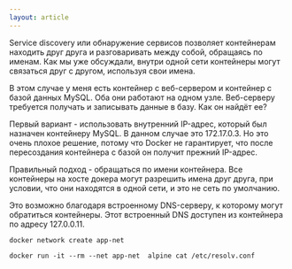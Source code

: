 ```yaml
---
layout: article
---
```


Service discovery или обнаружение сервисов позволяет контейнерам находить друг друга и разговаривать между собой, обращаясь по именам. Как мы уже обсуждали, внутри одной сети контейнеры могут связаться друг с другом, используя свои имена.

В этом случае у меня есть контейнер с веб-сервером и контейнер с базой данных MySQL. Оба они работают на одном узле. Веб-серверу требуется получать и записывать данные в базу. Как он найдёт ее?

Первый вариант - использовать внутренний IP-адрес, который был назначен контейнеру MySQL. В данном случае это 172.17.0.3. Но это очень плохое решение, потому что Docker не гарантирует, что после пересоздания контейнера с базой он получит прежний IP-адрес.

Правильный подход - обращаться по имени контейнера. Все контейнеры на хосте докера могут разрешить имена друг друга, при условии, что они находятся в одной сети, и это не сеть по умолчанию. 

Это возможно благодаря встроенному DNS-серверу, к которому могут обратиться контейнеры. Этот встроенный DNS доступен из контейнера по адресу 127.0.0.11.

```
docker network create app-net
```

```
docker run -it --rm --net app-net  alpine cat /etc/resolv.conf 
```
